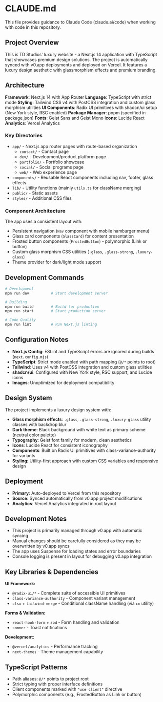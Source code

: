 # CLAUDE.md

This file provides guidance to Claude Code (claude.ai/code) when working with code in this repository.

## Project Overview

This is TD Studios' luxury website - a Next.js 14 application with TypeScript that showcases premium design solutions. The project is automatically synced with v0.app deployments and deployed on Vercel. It features a luxury design aesthetic with glassmorphism effects and premium branding.

## Architecture

**Framework**: Next.js 14 with App Router
**Language**: TypeScript with strict mode
**Styling**: Tailwind CSS v4 with PostCSS integration and custom glass morphism utilities
**UI Components**: Radix UI primitives with shadcn/ui setup (New York style, RSC enabled)
**Package Manager**: pnpm (specified in package.json)
**Fonts**: Geist Sans and Geist Mono
**Icons**: Lucide React
**Analytics**: Vercel Analytics

### Key Directories

- `app/` - Next.js app router pages with route-based organization
  - `contact/` - Contact page
  - `dev/` - Development/product platform page
  - `portfolio/` - Portfolio showcase
  - `social/` - Social programs page
  - `web/` - Web experience page
- `components/` - Reusable React components including nav, footer, glass effects
- `lib/` - Utility functions (mainly `utils.ts` for className merging)
- `public/` - Static assets
- `styles/` - Additional CSS files

### Component Architecture

The app uses a consistent layout with:
- Persistent navigation (`Nav` component with mobile hamburger menu)
- Glass card components (`GlassCard`) for content presentation
- Frosted button components (`FrostedButton`) - polymorphic (Link or button)
- Custom glass morphism CSS utilities (`.glass`, `.glass-strong`, `.luxury-glass`)
- Theme provider for dark/light mode support

## Development Commands

```bash
# Development
npm run dev          # Start development server

# Building
npm run build        # Build for production
npm run start        # Start production server

# Code Quality
npm run lint         # Run Next.js linting
```

## Configuration Notes

- **Next.js Config**: ESLint and TypeScript errors are ignored during builds (`next.config.mjs`)
- **TypeScript**: Strict mode enabled with path mapping (`@/*` points to root)
- **Tailwind**: Uses v4 with PostCSS integration and custom glass utilities
- **shadcn/ui**: Configured with New York style, RSC support, and Lucide icons
- **Images**: Unoptimized for deployment compatibility

## Design System

The project implements a luxury design system with:
- **Glass morphism effects**: `.glass`, `.glass-strong`, `.luxury-glass` utility classes with backdrop blur
- **Dark theme**: Black background with white text as primary scheme (neutral color palette)
- **Typography**: Geist font family for modern, clean aesthetics
- **Icons**: Lucide React for consistent iconography
- **Components**: Built on Radix UI primitives with class-variance-authority for variants
- **Styling**: Utility-first approach with custom CSS variables and responsive design

## Deployment

- **Primary**: Auto-deployed to Vercel from this repository
- **Source**: Synced automatically from v0.app project modifications
- **Analytics**: Vercel Analytics integrated in root layout

## Development Notes

- This project is primarily managed through v0.app with automatic syncing
- Manual changes should be carefully considered as they may be overwritten by v0.app syncs
- The app uses Suspense for loading states and error boundaries
- Console logging is present in layout for debugging v0.app integration

## Key Libraries & Dependencies

**UI Framework:**
- `@radix-ui/*` - Complete suite of accessible UI primitives
- `class-variance-authority` - Component variant management
- `clsx` + `tailwind-merge` - Conditional className handling (via `cn` utility)

**Forms & Validation:**
- `react-hook-form` + `zod` - Form handling and validation
- `sonner` - Toast notifications

**Development:**
- `@vercel/analytics` - Performance tracking
- `next-themes` - Theme management capability

## TypeScript Patterns

- Path aliases: `@/*` points to project root
- Strict typing with proper interface definitions
- Client components marked with `"use client"` directive
- Polymorphic components (e.g., FrostedButton as Link or button)